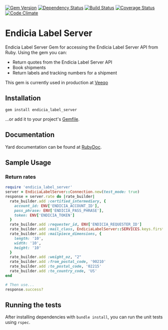 [![Gem Version](https://img.shields.io/gem/v/endicia_label_server.svg?style=flat-square)](http://badge.fury.io/rb/endicia_label_server)
[![Dependency Status](https://img.shields.io/gemnasium/ptrippett/endicia_label_server.svg?style=flat-square)](https://gemnasium.com/ptrippett/endicia_label_server)
[![Build Status](https://img.shields.io/travis/ptrippett/endicia_label_server.svg?style=flat-square)](https://travis-ci.org/ptrippett/endicia_label_server)
[![Coverage Status](https://img.shields.io/codeclimate/coverage/github/ptrippett/endicia_label_server.svg?style=flat-square)](https://codeclimate.com/github/ptrippett/endicia_label_server/coverage)
[![Code Climate](https://img.shields.io/codeclimate/github/ptrippett/endicia_label_server.svg?style=flat-square)](https://codeclimate.com/github/ptrippett/endicia_label_server)

# Endicia Label Server

Endicia Label Server Gem for accessing the Endicia Label Server API from Ruby. Using the gem you can:
  - Return quotes from the Endicia Label Server API
  - Book shipments
  - Return labels and tracking numbers for a shipment

This gem is currently used in production at [Veeqo](http://www.veeqo.com)

## Installation

    gem install endicia_label_server

...or add it to your project's [Gemfile](http://bundler.io/).

## Documentation

Yard documentation can be found at [RubyDoc](http://www.rubydoc.info/github/ptrippett/endicia_label_server).

## Sample Usage

### Return rates

```ruby
require 'endicia_label_server'
server = EndiciaLabelServer::Connection.new(test_mode: true)
response = server.rate do |rate_builder|
  rate_builder.add :certified_intermediary, {
    account_id: ENV['ENDICIA_ACCOUNT_ID'],
    pass_phrase: ENV['ENDICIA_PASS_PHRASE'],
    token: ENV['ENDICIA_TOKEN']
  }
  rate_builder.add :requester_id, ENV['ENDICIA_REQUESTER_ID']
  rate_builder.add :mail_class, EndiciaLabelServer::SERVICES.keys.first
  rate_builder.add :mailpiece_dimensions, {
    length: '10',
    width: '10',
    height: '10'
  }
  rate_builder.add :weight_oz, "2"
  rate_builder.add :from_postal_code, '90210'
  rate_builder.add :to_postal_code, '02215'
  rate_builder.add :to_country_code, 'US'
end
```

```ruby
# Then use...
response.success?
```

## Running the tests

After installing dependencies with `bundle install`, you can run the unit tests using `rspec`.

